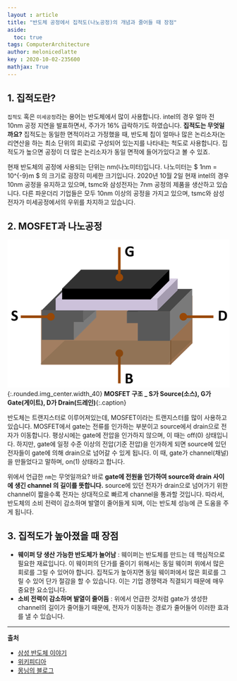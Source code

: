 ```yaml
---
layout : article
title: "반도체 공정에서 집적도(나노공정)의 개념과 줄어들 때 장점"
aside:
  toc: true
tags: ComputerArchitecture
author: melonicedlatte  
key : 2020-10-02-235600
mathjax: True
---
```


## 1. 집적도란?

`집적도` 혹은 `미세공정`라는 용어는 반도체에서 많이 사용합니다. intel의 경우 얼마 전 10nm 공정 지연을 발표하면서, 주가가 16% 급락하기도 하였습니다. **집적도는 무엇일까요?** 집적도는 동일한 면적이라고 가정했을 때, 반도체 칩이 얼마나 많은 논리소자(논리연산을 하는 최소 단위의 회로)로 구성되어 있는지를 나타내는 척도로 사용합니다. 집적도가 높으면 공정이 더 많은 논리소자가 동일 면적에 들어가있다고 볼 수 있죠.

현재 반도체의 공정에 사용되는 단위는 nm(나노미터)입니다. 나노미터는 $ 1nm = 10^{-9}m $ 의 크기로 굉장히 미세한 크기입니다. 2020년 10월 2일 현재 intel의 경우 10nm 공정을 유지하고 있으며, tsmc와 삼성전자는 7nm 공정의 제품을 생산하고 있습니다. 다른 파운더리 기업들은 모두 10nm 이상의 공정을 가지고 있으며, tsmc와 삼성전자가 미세공정에서의 우위를 차지하고 있습니다.

## 2. MOSFET과 나노공정

![image](/assets/images/202010/MOSFET_Structure.png){:.rounded.img_center.width_40}
**MOSFET 구조 _ S가 Source(소스), G가 Gate(게이트), D가 Drain(드레인)**{:.caption}

반도체는 트랜지스터로 이루어져있는데, MOSFET이라는 트랜지스터를 많이 사용하고 있습니다. MOSFET에서 gate는 전류를 인가하는 부분이고 source에서 drain으로 전자가 이동합니다. 평상시에는 gate에 전압을 인가하지 않으며, 이 때는 off(0) 상태입니다. 하지만, gate에 일정 수준 이상의 전압(기준 전압)을 인가하게 되면 source에 있던 전자들이 gate에 의해 drain으로 넘어갈 수 있게 됩니다. 이 때, gate가 channel(채널)을 만들었다고 말하며, on(1) 상태라고 합니다.

위에서 언급한 `nm`는 무엇일까요? 바로 **gate에 전원을 인가하여 source와 drain 사이에 생긴 channel 의 길이를 뜻합니다.** source에 있던 전자가 drain으로 넘어가기 위한 channel이 짧을수록 전자는 상대적으로 빠르게 channel을 통과할 것입니다. 따라서, 반도체의 소비 전력이 감소하며 발열이 줄어들게 되며, 이는 반도체 성능에 큰 도움을 주게 됩니다.

## 3. 집적도가 높아졌을 때 장점

- **웨이퍼 당 생산 가능한 반도체가 늘어남** : 웨이퍼는 반도체를 만드는 데 핵심적으로 필요한 재료입니다. 이 웨이퍼의 단가를 줄이기 위해서는 동일 웨이퍼 위에서 많은 회로를 그릴 수 있어야 합니다. 집적도가 높아지면 동일 웨이퍼에서 많은 회로를 그릴 수 있어 단가 절감을 할 수 있습니다. 이는 기업 경쟁력과 직결되기 때문에 매우 중요한 요소입니다.
- **소비 전력이 감소하며 발열이 줄어듬** : 위에서 언급한 것처럼 gate가 생성한 channel의 길이가 줄어들기 때문에, 전자가 이동하는 경로가 줄어들어 이러한 효과를 낼 수 있습니다.

---

**출처**

- [삼성 반도체 이야기](https://www.samsungsemiconstory.com/2245)
- [위키피디아](https://en.wikipedia.org/wiki/MOSFET)
- [몽님의 블로그](https://m.blog.naver.com/osh1239/221865365722)